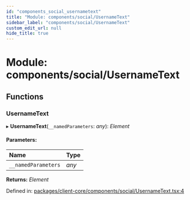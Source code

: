 ```yaml
---
id: "components_social_usernametext"
title: "Module: components/social/UsernameText"
sidebar_label: "components/social/UsernameText"
custom_edit_url: null
hide_title: true
---
```


# Module: components/social/UsernameText

## Functions

### UsernameText

▸ **UsernameText**(`__namedParameters`: *any*): *Element*

#### Parameters:

Name | Type |
:------ | :------ |
`__namedParameters` | *any* |

**Returns:** *Element*

Defined in: [packages/client-core/components/social/UsernameText.tsx:4](https://github.com/xr3ngine/xr3ngine/blob/56376a778/packages/client-core/components/social/UsernameText.tsx#L4)
